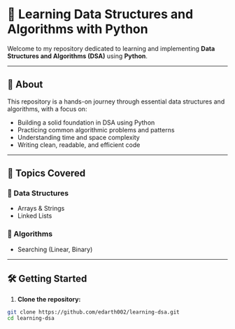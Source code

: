 # 📘 Learning Data Structures and Algorithms with Python

Welcome to my repository dedicated to learning and implementing **Data Structures and Algorithms (DSA)** using **Python**.

---

## 📌 About

This repository is a hands-on journey through essential data structures and algorithms, with a focus on:

- Building a solid foundation in DSA using Python
- Practicing common algorithmic problems and patterns
- Understanding time and space complexity
- Writing clean, readable, and efficient code

---

## 🧱 Topics Covered

### 🔹 Data Structures
- Arrays & Strings
- Linked Lists

### 🔹 Algorithms
- Searching (Linear, Binary)

---

## 🛠️ Getting Started

1. **Clone the repository:**

```bash
git clone https://github.com/edarth002/learning-dsa.git
cd learning-dsa
